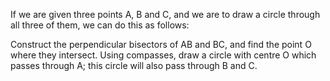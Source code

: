 If we are given three points A, B and C, and we are to draw a circle
through all three of them, we can do this as follows:

Construct the perpendicular bisectors of AB and BC, and find the point O
where they intersect. Using compasses, draw a circle with centre O which
passes through A; this circle will also pass through B and C.
